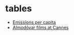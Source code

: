 # tables

- [Emissions per capita](https://github.com/rcatlord/tables/blob/main/emissions-per-capita/emissions_per_capita.png)
- [Almodóvar films at Cannes](https://github.com/rcatlord/tables/blob/main/films/tbl.png)
